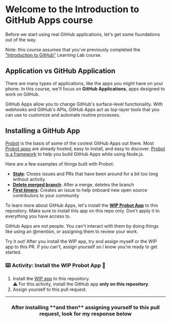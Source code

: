 # Welcome to the Introduction to GitHub Apps course

Before we start using real GitHub applications, let's get some foundations out of the way.

Note: this course assumes that you've previously completed the ["Introduction to GitHub"](https://lab.github.com/githubtraining/introduction-to-github) Learning Lab course.

## Application vs GitHub Application
There are many types of applications, like the apps you might have on your phone. In this course, we'll focus on **GitHub Applications**, apps designed to work on GitHub.

GitHub Apps allow you to change GitHub's surface-level functionality. With webhooks and GitHub's APIs, GitHub Apps act as top-layer tools that you can use to customize and automate routine processes.

## Installing a GitHub App

[Probot](https://probot.github.io/) is the basis of some of the coolest GitHub Apps out there. Most [Probot apps](https://probot.github.io/apps/) are already hosted, easy to install, and easy to discover. [Probot is a framework](https://probot.github.io/docs/) to help you build GitHub Apps while using Node.js.

Here are a few examples of things built with Probot:
- **[Stale](https://probot.github.io/apps/stale/)**: Closes issues and PRs that have been around for a bit too long without activity
- **[Delete merged branch](https://probot.github.io/apps/delete-merged-branch/)**: After a merge, deletes the branch
- **[First timers](https://probot.github.io/apps/first-timers/)**: Creates an issue to help onboard new open source contributors to your community

To learn more about GitHub Apps, let's install the **[WIP Probot App](https://probot.github.io/apps/wip/)** to this repository. Make sure to install this app on this repo only. Don't apply it to everything you have access to.

GitHub Apps are not people. You can't interact with them by doing things like using an @mention, or assigning them to review your work.

Try it out! After you install the WIP app, try and assign myself or the WIP app to this PR. If you can't, assign yourself so I know you're ready to get started.

### :keyboard: Activity: Install the WIP Probot App :tada:

1. Install the [WIP app](https://probot.github.io/apps/wip/) to this repository.
</br>:warning: For this activity, install the GitHub app **only on this repository**.
2. Assign yourself to this pull request.

<hr>
<h3 align="center">After installing **and then** assigning yourself to this pull request, look for my response below</h3>
